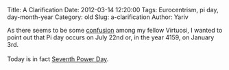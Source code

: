 Title: A Clarification
Date: 2012-03-14 12:20:00
Tags: Eurocentrism, pi day, day-month-year
Category: old
Slug: a-clarification
Author: Yariv

As there seems to be some <a href="http://en.wikipedia.org/wiki/Date_format#Date_format">confusion</a> among my fellow Virtuosi, I wanted to point out that Pi day occurs on July 22nd or, in the year 4159, on January 3rd.<br /><br />Today is in fact <a href="http://en.wikipedia.org/wiki/Waring%27s_problem">Seventh Power Day</a>.
